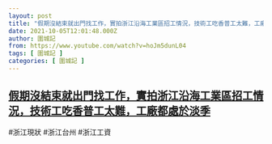 ```yaml
---
layout: post
title: "假期沒結束就出門找工作，實拍浙江沿海工業區招工情況，技術工吃香普工太難，工廠都處於淡季"
date: 2021-10-05T12:01:48.000Z
author: 圍城記
from: https://www.youtube.com/watch?v=hoJm5dunL04
tags: [ 圍城記 ]
categories: [ 圍城記 ]
---
```

<!--1633435308000-->
[假期沒結束就出門找工作，實拍浙江沿海工業區招工情況，技術工吃香普工太難，工廠都處於淡季](https://www.youtube.com/watch?v=hoJm5dunL04)
------

<div>
#浙江現狀 #浙江台州 #浙江工資
</div>

